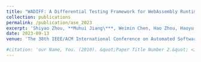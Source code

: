 ```yaml
---
title: "WADIFF: A Differential Testing Framework for WebAssembly Runtimes"
collection: publications
permalink: /publication/ase_2023
excerpt: 'Shiyao Zhou, **Muhui Jiang\***, Weimin Chen, Hao Zhou, Haoyu Wang, Xiapu Luo'
date: 2023-09-13
venue: 'The 38th IEEE/ACM International Conference on Automated Software Engineering (**ASE 2023**)'

#citation: 'our Name, You. (2010). &quot;Paper Title Number 2.&quot; <i>Journal 1</i>. 1(2).'
---
```

